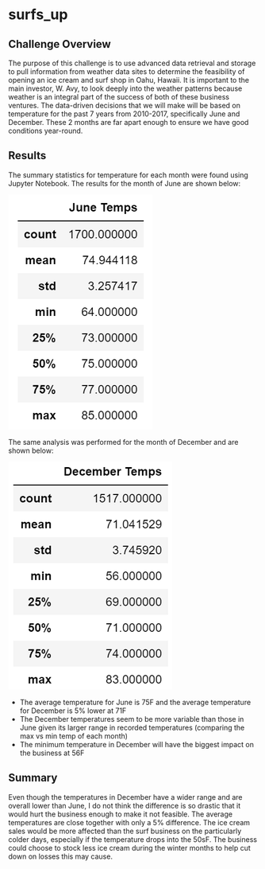 # surfs_up

## Challenge Overview

The purpose of this challenge is to use advanced data retrieval and storage to pull information from weather data sites to determine the feasibility of opening an ice cream and surf shop in Oahu, Hawaii. It is important to the main investor, W. Avy, to look deeply into the weather patterns because weather is an integral part of the success of both of these business ventures. The data-driven decisions that we will make will be based on temperature for the past 7 years from 2010-2017, specifically June and December. These 2 months are far apart enough to ensure we have good conditions year-round.

## Results

The summary statistics for temperature for each month were found using Jupyter Notebook. The results for the month of June are shown below:

 ![June_Temps.png](/Resources/June_Temps.png)
 
 The same analysis was performed for the month of December and are shown below:
 
  ![December_Temps.png](/Resources/December_Temps.png)

* The average temperature for June is 75F and the average temperature for December is 5% lower at 71F
* The December temperatures seem to be more variable than those in June given its larger range in recorded temperatures (comparing the max vs min temp of each month)
* The minimum temperature in December will have the biggest impact on the business at 56F

## Summary 

Even though the temperatures in December have a wider range and are overall lower than June, I do not think the difference is so drastic that it would hurt the business enough to make it not feasible. The average temperatures are close together with only a 5% difference. The ice cream sales would be more affected than the surf business on the particularly colder days, especially if the temperature drops into the 50sF. The business could choose to stock less ice cream during the winter months to help cut down on losses this may cause. 
